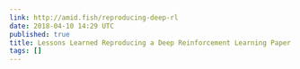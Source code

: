 ```yaml
---
link: http://amid.fish/reproducing-deep-rl
date: 2018-04-10 14:29 UTC
published: true
title: Lessons Learned Reproducing a Deep Reinforcement Learning Paper
tags: []
---
```




